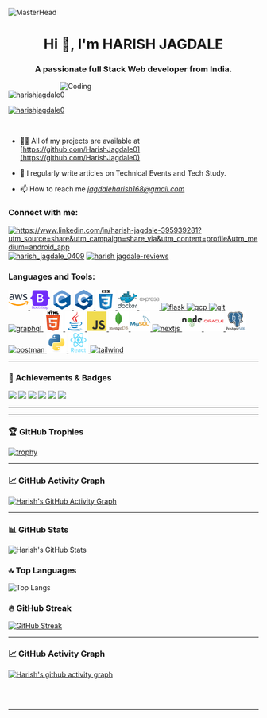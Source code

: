 ![MasterHead](https://user-images.githubusercontent.com/107936455/203690603-726e50ce-2cf6-4b62-82ee-d51ed9100f05.gif)
<h1 align="center">Hi 👋, I'm HARISH JAGDALE</h1>
<h3 align="center">A passionate full Stack Web developer from India.</h3>
<img align="right" alt="Coding" Width="400" src="https://cdn.dribbble.com/users/1162077/screenshots/3848914/programmer.gif">

<p align="left"> <img src="https://komarev.com/ghpvc/?username=harishjagdale0&label=Profile%20views&color=0e75b6&style=flat" alt="harishjagdale0" /> </p>

<p align="left"> <a href="https://github.com/ryo-ma/github-profile-trophy"><img src="https://github-profile-trophy.vercel.app/?username=harishjagdale0" alt="harishjagdale0" /></a> </p>

<p align="left"> <a href="https://twitter.com/" target="blank"><img src="https://img.shields.io/twitter/follow/?logo=twitter&style=for-the-badge" alt="" /></a> </p>

- 👨‍💻 All of my projects are available at [https://github.com/HarishJagdale0](https://github.com/HarishJagdale0)

- 📝 I regularly write articles on Technical Events and Tech Study.

- 📫 How to reach me *jagdaleharish168@gmail.com*

<h3 align="left">Connect with me:</h3>
<p align="left">
<a href="https://www.linkedin.com/in/harish-jagdale-395939281" target="blank"><img align="center" src="https://raw.githubusercontent.com/rahuldkjain/github-profile-readme-generator/master/src/images/icons/Social/linked-in-alt.svg" alt="https://www.linkedin.com/in/harish-jagdale-395939281?utm_source=share&utm_campaign=share_via&utm_content=profile&utm_medium=android_app" height="30" width="40" /></a>
<a href="https://instagram.com/harish_jagdale_0409" target="blank"><img align="center" src="https://raw.githubusercontent.com/rahuldkjain/github-profile-readme-generator/master/src/images/icons/Social/instagram.svg" alt="harish_jagdale_0409" height="30" width="40" /></a>
<a href="www.youtube.com/@HARISH_JAGDALE-reviews" target="blank"><img align="center" src="https://raw.githubusercontent.com/rahuldkjain/github-profile-readme-generator/master/src/images/icons/Social/youtube.svg" alt="harish jagdale-reviews" height="30" width="40" /></a>
</p>

<h3 align="left">Languages and Tools:</h3>
<p align="left"> <a href="https://aws.amazon.com" target="_blank" rel="noreferrer"> <img src="https://raw.githubusercontent.com/devicons/devicon/master/icons/amazonwebservices/amazonwebservices-original-wordmark.svg" alt="aws" width="40" height="40"/> </a> <a href="https://getbootstrap.com" target="_blank" rel="noreferrer"> <img src="https://raw.githubusercontent.com/devicons/devicon/master/icons/bootstrap/bootstrap-plain-wordmark.svg" alt="bootstrap" width="40" height="40"/> </a> <a href="https://www.cprogramming.com/" target="_blank" rel="noreferrer"> <img src="https://raw.githubusercontent.com/devicons/devicon/master/icons/c/c-original.svg" alt="c" width="40" height="40"/> </a> <a href="https://www.w3schools.com/cpp/" target="_blank" rel="noreferrer"> <img src="https://raw.githubusercontent.com/devicons/devicon/master/icons/cplusplus/cplusplus-original.svg" alt="cplusplus" width="40" height="40"/> </a> <a href="https://www.w3schools.com/css/" target="_blank" rel="noreferrer"> <img src="https://raw.githubusercontent.com/devicons/devicon/master/icons/css3/css3-original-wordmark.svg" alt="css3" width="40" height="40"/> </a> <a href="https://www.docker.com/" target="_blank" rel="noreferrer"> <img src="https://raw.githubusercontent.com/devicons/devicon/master/icons/docker/docker-original-wordmark.svg" alt="docker" width="40" height="40"/> </a> <a href="https://expressjs.com" target="_blank" rel="noreferrer"> <img src="https://raw.githubusercontent.com/devicons/devicon/master/icons/express/express-original-wordmark.svg" alt="express" width="40" height="40"/> </a> <a href="https://flask.palletsprojects.com/" target="_blank" rel="noreferrer"> <img src="https://www.vectorlogo.zone/logos/pocoo_flask/pocoo_flask-icon.svg" alt="flask" width="40" height="40"/> </a> <a href="https://cloud.google.com" target="_blank" rel="noreferrer"> <img src="https://www.vectorlogo.zone/logos/google_cloud/google_cloud-icon.svg" alt="gcp" width="40" height="40"/> </a> <a href="https://git-scm.com/" target="_blank" rel="noreferrer"> <img src="https://www.vectorlogo.zone/logos/git-scm/git-scm-icon.svg" alt="git" width="40" height="40"/> </a> <a href="https://graphql.org" target="_blank" rel="noreferrer"> <img src="https://www.vectorlogo.zone/logos/graphql/graphql-icon.svg" alt="graphql" width="40" height="40"/> </a> <a href="https://www.w3.org/html/" target="_blank" rel="noreferrer"> <img src="https://raw.githubusercontent.com/devicons/devicon/master/icons/html5/html5-original-wordmark.svg" alt="html5" width="40" height="40"/> </a> <a href="https://www.java.com" target="_blank" rel="noreferrer"> <img src="https://raw.githubusercontent.com/devicons/devicon/master/icons/java/java-original.svg" alt="java" width="40" height="40"/> </a> <a href="https://developer.mozilla.org/en-US/docs/Web/JavaScript" target="_blank" rel="noreferrer"> <img src="https://raw.githubusercontent.com/devicons/devicon/master/icons/javascript/javascript-original.svg" alt="javascript" width="40" height="40"/> </a> <a href="https://www.mongodb.com/" target="_blank" rel="noreferrer"> <img src="https://raw.githubusercontent.com/devicons/devicon/master/icons/mongodb/mongodb-original-wordmark.svg" alt="mongodb" width="40" height="40"/> </a> <a href="https://www.mysql.com/" target="_blank" rel="noreferrer"> <img src="https://raw.githubusercontent.com/devicons/devicon/master/icons/mysql/mysql-original-wordmark.svg" alt="mysql" width="40" height="40"/> </a> <a href="https://nextjs.org/" target="_blank" rel="noreferrer"> <img src="https://cdn.worldvectorlogo.com/logos/nextjs-2.svg" alt="nextjs" width="40" height="40"/> </a> <a href="https://nodejs.org" target="_blank" rel="noreferrer"> <img src="https://raw.githubusercontent.com/devicons/devicon/master/icons/nodejs/nodejs-original-wordmark.svg" alt="nodejs" width="40" height="40"/> </a> <a href="https://www.oracle.com/" target="_blank" rel="noreferrer"> <img src="https://raw.githubusercontent.com/devicons/devicon/master/icons/oracle/oracle-original.svg" alt="oracle" width="40" height="40"/> </a> <a href="https://www.postgresql.org" target="_blank" rel="noreferrer"> <img src="https://raw.githubusercontent.com/devicons/devicon/master/icons/postgresql/postgresql-original-wordmark.svg" alt="postgresql" width="40" height="40"/> </a> <a href="https://postman.com" target="_blank" rel="noreferrer"> <img src="https://www.vectorlogo.zone/logos/getpostman/getpostman-icon.svg" alt="postman" width="40" height="40"/> </a> <a href="https://www.python.org" target="_blank" rel="noreferrer"> <img src="https://raw.githubusercontent.com/devicons/devicon/master/icons/python/python-original.svg" alt="python" width="40" height="40"/> </a> <a href="https://reactjs.org/" target="_blank" rel="noreferrer"> <img src="https://raw.githubusercontent.com/devicons/devicon/master/icons/react/react-original-wordmark.svg" alt="react" width="40" height="40"/> </a> <a href="https://tailwindcss.com/" target="_blank" rel="noreferrer"> <img src="https://www.vectorlogo.zone/logos/tailwindcss/tailwindcss-icon.svg" alt="tailwind" width="40" height="40"/> </a> </p>

---

### 🏅 Achievements & Badges

<p align="left">
  <img src="https://img.shields.io/badge/100%2B%20Commits-green?style=flat&logo=github&logoColor=white" />
  <img src="https://img.shields.io/badge/Open%20Source%20Contributor-blue?style=flat&logo=github" />
  <img src="https://img.shields.io/badge/5%2B%20Projects-orange?style=flat&logo=github" />
  <img src="https://img.shields.io/badge/VS%20Code%20Power%20User-purple?style=flat&logo=visualstudiocode" />
  <img src="https://img.shields.io/badge/Linux%20User-7749bf?style=flat&logo=linux&logoColor=white" />
  <img src="https://img.shields.io/badge/Git%20&%20GitHub%20Expert-red?style=flat&logo=git" />
</p>

---



---

### 🏆 GitHub Trophies

[![trophy](https://github-profile-trophy.vercel.app/?username=HarishJagdale0&theme=radical&column=4&margin-w=15&margin-h=15)](https://github.com/ryo-ma/github-profile-trophy)

---

### 📈 GitHub Activity Graph

[![Harish's GitHub Activity Graph](https://github-readme-activity-graph.cyclic.app/graph?username=HarishJagdale0&theme=radical)](https://github.com/Ashutosh00710/github-readme-activity-graph)

---

### 📊 GitHub Stats

![Harish's GitHub Stats](https://github-readme-stats.vercel.app/api?username=HarishJagdale0&show_icons=true&theme=radical)

### 🔝 Top Languages

![Top Langs](https://github-readme-stats.vercel.app/api/top-langs/?username=HarishJagdale0&layout=compact&theme=radical)

### 🔥 GitHub Streak

[![GitHub Streak](https://streak-stats.demolab.com?user=HarishJagdale0&theme=radical)](https://git.io/streak-stats)

---

### 📈 GitHub Activity Graph

[![Harish's github activity graph](https://github-readme-activity-graph.vercel.app/graph?username=HarishJagdale0)](https://github.com/HarishJagdale0/github-readme-activity-graph)




</div>

<br/><br/>

<hr/>

<br/>
